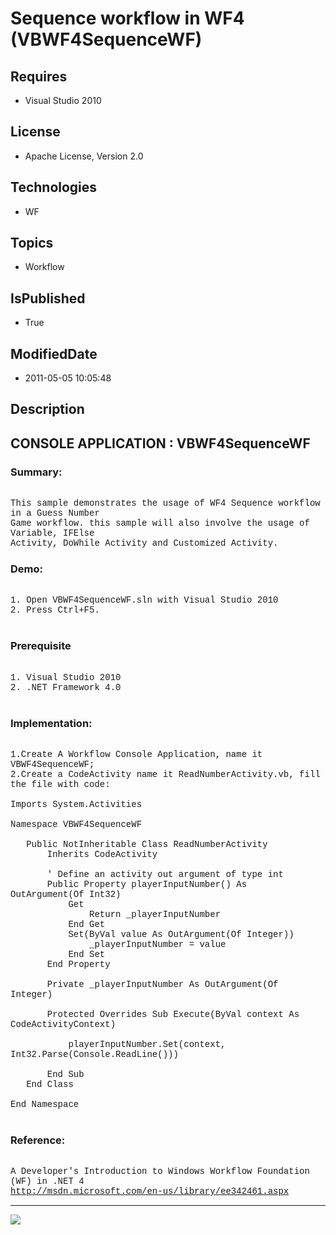 # Sequence workflow in WF4 (VBWF4SequenceWF)
## Requires
* Visual Studio 2010
## License
* Apache License, Version 2.0
## Technologies
* WF
## Topics
* Workflow
## IsPublished
* True
## ModifiedDate
* 2011-05-05 10:05:48
## Description

<p style="font-family:Courier New"></p>
<h2>CONSOLE APPLICATION : VBWF4SequenceWF</h2>
<p style="font-family:Courier New"></p>
<h3>Summary:</h3>
<p style="font-family:Courier New"><br>
This sample demonstrates the usage of WF4 Sequence workflow in a Guess Number<br>
Game workflow. this sample will also involve the usage of Variable, IFElse <br>
Activity, DoWhile Activity and Customized Activity. <br>
</p>
<h3>Demo:</h3>
<p style="font-family:Courier New"><br>
1. Open VBWF4SequenceWF.sln with Visual Studio 2010<br>
2. Press Ctrl&#43;F5.<br>
<br>
</p>
<h3>Prerequisite</h3>
<p style="font-family:Courier New"><br>
1. Visual Studio 2010<br>
2. .NET Framework 4.0<br>
<br>
</p>
<h3>Implementation:</h3>
<p style="font-family:Courier New"><br>
1.Create A Workflow Console Application, name it VBWF4SequenceWF;<br>
2.Create a CodeActivity name it ReadNumberActivity.vb, fill the file with code:<br>
<br>
Imports System.Activities<br>
<br>
Namespace VBWF4SequenceWF<br>
<br>
&nbsp; &nbsp;Public NotInheritable Class ReadNumberActivity<br>
&nbsp; &nbsp; &nbsp; &nbsp;Inherits CodeActivity<br>
<br>
&nbsp; &nbsp; &nbsp; &nbsp;' Define an activity out argument of type int<br>
&nbsp; &nbsp; &nbsp; &nbsp;Public Property playerInputNumber() As OutArgument(Of Int32)<br>
&nbsp; &nbsp; &nbsp; &nbsp; &nbsp; &nbsp;Get<br>
&nbsp; &nbsp; &nbsp; &nbsp; &nbsp; &nbsp; &nbsp; &nbsp;Return _playerInputNumber<br>
&nbsp; &nbsp; &nbsp; &nbsp; &nbsp; &nbsp;End Get<br>
&nbsp; &nbsp; &nbsp; &nbsp; &nbsp; &nbsp;Set(ByVal value As OutArgument(Of Integer))<br>
&nbsp; &nbsp; &nbsp; &nbsp; &nbsp; &nbsp; &nbsp; &nbsp;_playerInputNumber = value<br>
&nbsp; &nbsp; &nbsp; &nbsp; &nbsp; &nbsp;End Set<br>
&nbsp; &nbsp; &nbsp; &nbsp;End Property<br>
<br>
&nbsp; &nbsp; &nbsp; &nbsp;Private _playerInputNumber As OutArgument(Of Integer)<br>
<br>
&nbsp; &nbsp; &nbsp; &nbsp;Protected Overrides Sub Execute(ByVal context As CodeActivityContext)<br>
<br>
&nbsp; &nbsp; &nbsp; &nbsp; &nbsp; &nbsp;playerInputNumber.Set(context, Int32.Parse(Console.ReadLine()))<br>
<br>
&nbsp; &nbsp; &nbsp; &nbsp;End Sub<br>
&nbsp; &nbsp;End Class<br>
<br>
End Namespace<br>
<br>
</p>
<h3>Reference:</h3>
<p style="font-family:Courier New"><br>
A Developer's Introduction to Windows Workflow Foundation (WF) in .NET 4<br>
<a target="_blank" href="http://msdn.microsoft.com/en-us/library/ee342461.aspx">http://msdn.microsoft.com/en-us/library/ee342461.aspx</a><br>
</p>
<hr>
<div><a href="http://go.microsoft.com/?linkid=9759640" style="margin-top:3px"><img src="http://bit.ly/onecodelogo">
</a></div>

